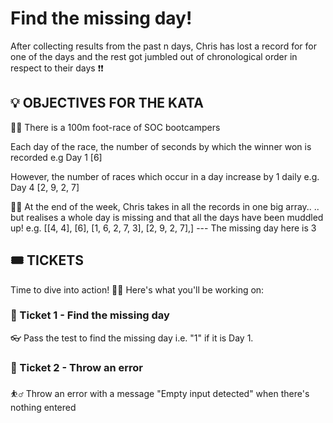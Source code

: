 # Find the missing day!

After collecting results from the past n days, Chris has lost a record for for one of the days and the rest got jumbled out of chronological order in respect to their days ❗❗

## 💡 OBJECTIVES FOR THE KATA

🏃‍♂️ There is a 100m foot-race of SOC bootcampers

Each day of the race, the number of seconds by which the winner won is recorded
e.g Day 1 [6]

However, the number of races which occur in a day increase by 1 daily
e.g. Day 4 [2, 9, 2, 7]

🤦‍♂️ At the end of the week, Chris takes in all the records in one big array..
.. but realises a whole day is missing and that all the days have been muddled up!
e.g. [[4, 4], [6], [1, 6, 2, 7, 3], [2, 9, 2, 7],] --- The missing day here is 3

## 🎟️ TICKETS

Time to dive into action! 🏊‍♂️ Here's what you'll be working on:

### 🎫 Ticket 1 - Find the missing day

👓 Pass the test to find the missing day i.e. "1" if it is Day 1.

### 🎫 Ticket 2 - Throw an error

⛹️‍♂️ Throw an error with a message "Empty input detected" when there's nothing entered
